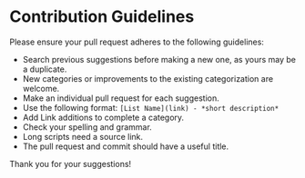 # Contribution Guidelines

Please ensure your pull request adheres to the following guidelines:

- Search previous suggestions before making a new one, as yours may be a duplicate.
- New categories or improvements to the existing categorization are welcome.
- Make an individual pull request for each suggestion.
- Use the following format: `[List Name](link) - *short description*`
- Add Link additions to complete a category.
- Check your spelling and grammar.
- Long scripts need a source link.
- The pull request and commit should have a useful title.


Thank you for your suggestions!
